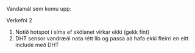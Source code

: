 Vandamál sem komu upp:

Verkefni 2
1. Notið hotspot í síma ef skólanet virkar ekki (gekk fínt)
2. DHT sensor vandræði nota rétt lib og passa að hafa ekki fleirri en eitt include með DHT
